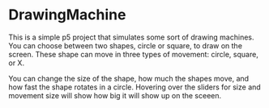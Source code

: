 # DrawingMachine

This is a simple p5 project that simulates some sort of drawing machines.
You can choose between two shapes, circle or square, to draw on the screen.
These shape can move in three types of movement: circle, square, or X.

You can change the size of the shape, how much the shapes move, and how fast the shape rotates in a circle. Hovering over the sliders for size and movement size will show how big
it will show up on the sceeen.
